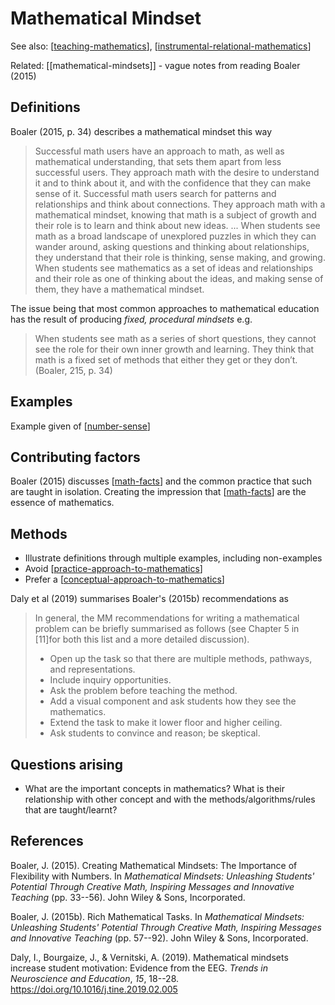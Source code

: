 # Mathematical Mindset

See also: [[teaching-mathematics]], [[instrumental-relational-mathematics]]

Related: [[mathematical-mindsets]] - vague notes from reading Boaler (2015)

## Definitions

Boaler (2015, p. 34) describes a mathematical mindset this way
> Successful math users have an approach to math, as well as mathematical understanding, that sets them apart from less successful users. They approach math with the desire to understand it and to think about it, and with the confidence that they can make sense of it. Successful math users search for patterns and relationships and think about connections. They approach math with a mathematical mindset, knowing that math is a subject of growth and their role is to learn and think about new ideas. ...
> When students see math as a broad landscape of unexplored puzzles in which they can wander around, asking questions and thinking about relationships, they understand that their role is thinking, sense making, and growing. When students see mathematics as a set of ideas and relationships and their role as one of thinking about the ideas, and making sense of them, they have a mathematical mindset.

The issue being that most common approaches to mathematical education has the result of producing _fixed, procedural mindsets_ e.g.
> When students see math as a series of short questions, they cannot see the role for their own inner growth and learning. They think that math is a fixed set of methods that either they get or they don’t.  (Boaler, 215, p. 34)

## Examples

Example given of [[number-sense]]

## Contributing factors

Boaler (2015) discusses [[math-facts]] and the common practice that such are taught in isolation. Creating the impression that [[math-facts]] are the essence of mathematics.  

## Methods

- Illustrate definitions through multiple examples, including non-examples
- Avoid [[practice-approach-to-mathematics]]
- Prefer a [[conceptual-approach-to-mathematics]]

Daly et al (2019) summarises Boaler's (2015b) recommendations as 
> In general, the MM recommendations for writing a mathematical problem can be briefly summarised as follows (see Chapter 5 in [11]for both this list and a more detailed discussion). 
> - Open up the task so that there are multiple methods, pathways, and representations. 
> - Include inquiry opportunities. 
> - Ask the problem before teaching the method. 
> - Add a visual component and ask students how they see the mathematics. 
> - Extend the task to make it lower floor and higher ceiling. 
> - Ask students to convince and reason; be skeptical.

## Questions arising

- What are the important concepts in mathematics? What is their relationship with other concept and with the methods/algorithms/rules that are taught/learnt?

## References

Boaler, J. (2015). Creating Mathematical Mindsets: The Importance of Flexibility with Numbers. In *Mathematical Mindsets: Unleashing Students' Potential Through Creative Math, Inspiring Messages and Innovative Teaching* (pp. 33--56). John Wiley & Sons, Incorporated.

Boaler, J. (2015b). Rich Mathematical Tasks. In *Mathematical Mindsets: Unleashing Students' Potential Through Creative Math, Inspiring Messages and Innovative Teaching* (pp. 57--92). John Wiley & Sons, Incorporated.

Daly, I., Bourgaize, J., & Vernitski, A. (2019). Mathematical mindsets increase student motivation: Evidence from the EEG. *Trends in Neuroscience and Education*, *15*, 18--28. <https://doi.org/10.1016/j.tine.2019.02.005>

[//begin]: # "Autogenerated link references for markdown compatibility"
[teaching-mathematics]: teaching-mathematics "Teaching Mathematics"
[instrumental-relational-mathematics]: instrumental-relational-mathematics "Two types of teaching mathematics: instrumental and relational"
[number-sense]: number-sense "Number sense"
[math-facts]: math-facts "Math Facts"
[practice-approach-to-mathematics]: practice-approach-to-mathematics "Practice approach to mathematics"
[conceptual-approach-to-mathematics]: conceptual-approach-to-mathematics "conceptual-approach-to-mathematics"
[//end]: # "Autogenerated link references"